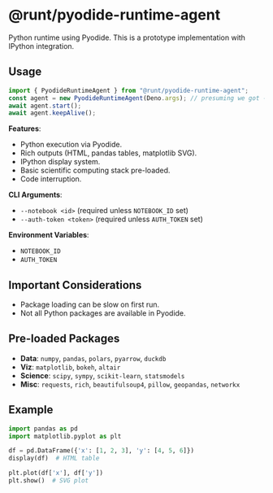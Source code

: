 # @runt/pyodide-runtime-agent

Python runtime using Pyodide. This is a prototype implementation with IPython integration.

## Usage

```typescript
import { PyodideRuntimeAgent } from "@runt/pyodide-runtime-agent";
const agent = new PyodideRuntimeAgent(Deno.args); // presuming we got --notebook=NOTEBOOK_ID, etc.
await agent.start();
await agent.keepAlive();
```

**Features**:

- Python execution via Pyodide.
- Rich outputs (HTML, pandas tables, matplotlib SVG).
- IPython display system.
- Basic scientific computing stack pre-loaded.
- Code interruption.

**CLI Arguments**:

- `--notebook <id>` (required unless `NOTEBOOK_ID` set)
- `--auth-token <token>` (required unless `AUTH_TOKEN` set)

**Environment Variables**:

- `NOTEBOOK_ID`
- `AUTH_TOKEN`

## Important Considerations

- Package loading can be slow on first run.
- Not all Python packages are available in Pyodide.

## Pre-loaded Packages

- **Data**: `numpy`, `pandas`, `polars`, `pyarrow`, `duckdb`
- **Viz**: `matplotlib`, `bokeh`, `altair`
- **Science**: `scipy`, `sympy`, `scikit-learn`, `statsmodels`
- **Misc**: `requests`, `rich`, `beautifulsoup4`, `pillow`, `geopandas`, `networkx`

## Example

```python
import pandas as pd
import matplotlib.pyplot as plt

df = pd.DataFrame({'x': [1, 2, 3], 'y': [4, 5, 6]})
display(df)  # HTML table

plt.plot(df['x'], df['y'])
plt.show()  # SVG plot
```
